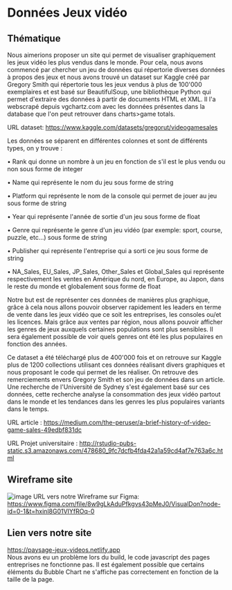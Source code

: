 # Données Jeux vidéo

## Thématique

Nous aimerions proposer un site qui permet de visualiser graphiquement les jeux vidéo les plus vendus dans le monde. Pour cela, nous avons commencé par chercher un jeu de données qui répertorie diverses données à propos des jeux et nous avons trouvé un dataset sur Kaggle créé par Gregory Smith qui répertorie tous les jeux vendus à plus de 100'000 exemplaires et est basé sur BeautifulSoup, une bibliothèque Python qui permet d'extraire des données à partir de documents HTML et XML. Il l'a webscrapé depuis vgchartz.com avec les données présentes dans la database que l'on peut retrouver dans charts>game totals.

URL dataset: https://www.kaggle.com/datasets/gregorut/videogamesales

Les données se séparent en différentes colonnes et sont de différents types, on y trouve :

• Rank qui donne un nombre à un jeu en fonction de s'il est le plus vendu ou non sous forme de integer

• Name qui représente le nom du jeu sous forme de string

• Platform qui représente le nom de la console qui permet de jouer au jeu sous forme de string

• Year qui représente l'année de sortie d'un jeu sous forme de float

• Genre qui représente le genre d'un jeu vidéo (par exemple: sport, course, puzzle, etc…) sous forme de string

• Publisher qui représente l'entreprise qui a sorti ce jeu sous forme de string

• NA_Sales, EU_Sales, JP_Sales, Other_Sales et Global_Sales qui représente respectivement les ventes en Amérique du nord, en Europe, au Japon, dans le reste du monde et globalement sous forme de float

Notre but est de représenter ces données de manières plus graphique, grâce à cela nous allons pouvoir observer rapidement les leaders en terme de vente dans les jeux vidéo que ce soit les entreprises, les consoles ou/et les licences. Mais grâce aux ventes par région, nous allons pouvoir afficher les genres de jeux auxquels certaines populations sont plus sensibles. Il sera également possible de voir quels genres ont été les plus populaires en fonction des années.

Ce dataset a été téléchargé plus de 400'000 fois et on retrouve sur Kaggle plus de 1200 collections utilisant ces données réalisant divers graphiques et nous proposant le code qui permet de les réaliser. On retrouve des remerciements envers Gregory Smith et son jeu de données dans un article. Une recherche de l'Université de Sydney s'est également basé sur ces données, cette recherche analyse la consommation des jeux vidéo partout dans le monde et les tendances dans les genres les plus populaires variants dans le temps.

URL article : https://medium.com/the-peruser/a-brief-history-of-video-game-sales-49edbf831dc

URL Projet universitaire : http://rstudio-pubs-static.s3.amazonaws.com/478680_9fc7dcfb4fda42a1a59cd4af7e763a6c.html

## Wireframe site

![image](https://user-images.githubusercontent.com/114148852/225654802-4e027602-dca5-40df-bd69-34eec9daeddc.png)
URL vers notre Wireframe sur Figma: https://www.figma.com/file/8w9gLkAduPfkgvs43pMeJ0/VisualDon?node-id=0-1&t=hxinl8G01VIYfROq-0

## Lien vers notre site

https://paysage-jeux-videos.netlify.app <br/>
Nous avons eu un problème lors du build, le code javascript des pages entreprises ne fonctionne pas. Il est également possible que certains éléments du Bubble Chart ne s'affiche pas correctement en fonction de la taille de la page.
